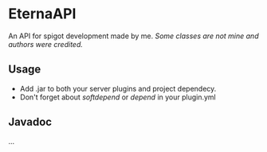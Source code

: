 # EternaAPI
An API for spigot development made by me.
_Some classes are not mine and authors were credited._

## Usage
* Add .jar to both your server plugins and project dependecy.
* Don't forget about _softdepend_ or _depend_ in your plugin.yml

## Javadoc
...
